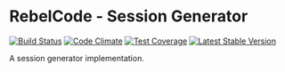 # RebelCode - Session Generator

[![Build Status](https://travis-ci.org/rebelcode/session-generator.svg?branch=master)](https://travis-ci.org/rebelcode/session-generator)
[![Code Climate](https://codeclimate.com/github/rebelcode/session-generator/badges/gpa.svg)](https://codeclimate.com/github/rebelcode/session-generator)
[![Test Coverage](https://codeclimate.com/github/rebelcode/session-generator/badges/coverage.svg)](https://codeclimate.com/github/rebelcode/session-generator/coverage)
[![Latest Stable Version](https://poser.pugx.org/rebelcode/session-generator/version)](https://packagist.org/packages/rebelcode/session-generator)

A session generator implementation.
